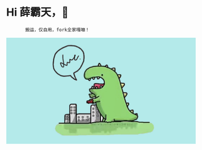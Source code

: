 # Hi 薛霸天，🐝
           搬运，仅自用，fork全家嘎嘣！
![image](https://raw.githubusercontent.com/SitBaTin/QuantumultX/master/icon/AAADC0BD-4311-4F1B-8EFF-EE34AB1F8F91.jpeg)
